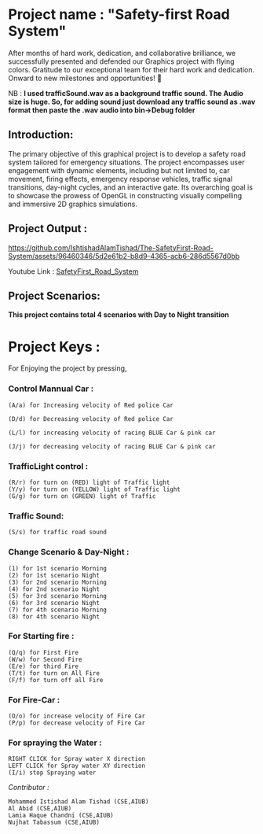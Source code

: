 # Project name : "Safety-first Road System"
After months of hard work, dedication, and collaborative brilliance, we successfully presented and defended our Graphics project with flying colors. Gratitude to our exceptional team for their hard work and dedication. 
Onward to new milestones and opportunities! 📌

NB : **I used trafficSound.wav as a background traffic sound. The Audio size is huge. So, for adding sound just download any traffic sound as .wav format then paste the .wav audio into bin->Debug folder**

## Introduction:
The primary objective of this graphical project is to develop a safety road system tailored for emergency situations. The project encompasses user engagement with dynamic elements, including but not limited to, car movement, firing effects, emergency response vehicles, traffic signal
transitions, day-night cycles, and an interactive gate. Its overarching goal is to showcase the prowess  of OpenGL in constructing visually compelling and immersive 2D graphics simulations.



## Project Output :
https://github.com/IshtishadAlamTishad/The-SafetyFirst-Road-System/assets/96460346/5d2e61b2-b8d9-4365-acb6-286d5567d0bb

Youtube Link : [SafetyFirst_Road_System](https://youtu.be/9k__11e2oLk?si=8WmwgPofZaIyrHgS)



## Project Scenarios:
**This project contains total 4 scenarios with Day to Night transition**
 
# Project Keys :
 For Enjoying the project by pressing,

### Control Mannual Car :
    (A/a) for Increasing velocity of Red police Car
  
    (D/d) for Decreasing velocity of Red police Car
  
    (L/l) for increasing velocity of racing BLUE Car & pink car 
  
    (J/j) for decreasing velocity of racing BLUE Car & pink car 

   
 ### TrafficLight control :
    (R/r) for turn on (RED) light of Traffic light  
    (Y/y) for turn on (YELLOW) light of Traffic light
    (G/g) for turn on (GREEN) light of Traffic  

 ### Traffic Sound:
    (S/s) for traffic road sound              
  
### Change Scenario & Day-Night :
    (1) for 1st scenario Morning              
    (2) for 1st scenario Night                
    (3) for 2nd scenario Morning              
    (4) for 2nd scenario Night                
    (5) for 3rd scenario Morning              
    (6) for 3rd scenario Night                
    (7) for 4th scenario Morning              
    (8) for 4th scenario Night   

  ### For Starting fire :
    (Q/q) for First Fire 
    (W/w) for Second Fire 
    (E/e) for third Fire 
    (T/t) for turn on All Fire 
    (F/f) for turn off all Fire 
    
   ### For Fire-Car : 
    (O/o) for increase velocity of Fire Car
    (P/p) for decrease velocity of Fire Car
    
  ### For spraying the Water :
    RIGHT CLICK for Spray water X direction
    LEFT CLICK for Spray water XY direction    
    (I/i) stop Spraying water 


*Contributor :*

    Mohammed Istishad Alam Tishad (CSE,AIUB)
    Al Abid (CSE,AIUB)
    Lamia Haque Chandni (CSE,AIUB)
    Nujhat Tabassum (CSE,AIUB)
